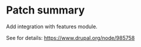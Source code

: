 # Patch summary

Add integration with features module.

See for details: https://www.drupal.org/node/985758